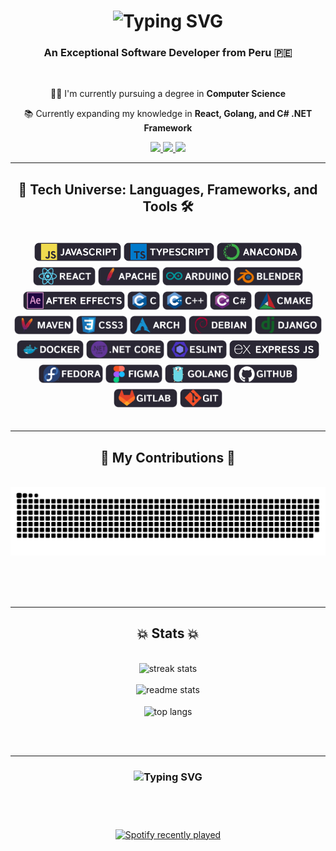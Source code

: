 <h1 align="center">
    <img src="https://readme-typing-svg.herokuapp.com?font=Abril+Fatface&pause=1000&color=ffff&center=true&width=500&height=70&lines=I'm+Braulio+Maldonado;Welcome+to+my+Profesional+Profile+%F0%9F%91%8B%F0%9F%91%8B" alt="Typing SVG" />
</h1>

<h3 align="center">An Exceptional Software Developer from Peru 🇵🇪</h3>

<br/>

<div align="center">
 
 👨‍💻 I'm currently pursuing a degree in **Computer Science**

📚 Currently expanding my knowledge in **React, Golang, and C# .NET Framework**

 </div>

<div align="center"> 
  <a href="mailto:nayapbrau@gmail.com">
    <img src="https://img.shields.io/badge/Gmail-333333?style=for-the-badge&logo=gmail&logoColor=red" />
  </a>
  <a href="https://linkedin.com/" target="_blank">
    <img src="https://img.shields.io/badge/LinkedIn-0077B5?style=for-the-badge&logo=linkedin&logoColor=white" target="_blank" />
  </a>
  <a href="#" target="_blank">
     <img src="https://img.shields.io/badge/Portfolio-FF5722?style=for-the-badge&logo=todoist&logoColor=white" target="_blank" />
  </a>
</div>

 <hr/>
 
<h2 align="center">🚀 Tech Universe: Languages, Frameworks, and Tools 🛠️</h2>
<br/>
<div align="center">
  <img src=".SVG/js.svg" height="30" alt="javascript logo" style="margin: 3px 0;" />
  <img src=".SVG/ts.svg" height="30" alt="typescript logo" style="margin: 3px 0;" />
  <img src=".SVG/anaconda.svg" height="30" alt="anaconda logo" style="margin: 3px 0;" />
  <img src=".SVG/react.svg" height="30" alt="react logo" style="margin: 3px 0;" />
  <img src=".SVG/apache.svg" height="30" alt="apache logo" style="margin: 3px 0;" />
  <img src=".SVG/arduino.svg" height="30" alt="arduino logo" style="margin: 3px 0;" />
  <img src=".SVG/blender.svg" height="30" alt="blender logo" style="margin: 3px 0;" />
  <img src=".SVG/after.svg" height="30" alt="after logo" style="margin: 3px 0;" />
  <img src=".SVG/c.svg" height="30" alt="c logo" style="margin: 3px 0;" />
  <img src=".SVG/cplusplus.svg" height="30" alt="cplusplus logo" style="margin: 3px 0;" />
  <img src=".SVG/csharp.svg" height="30" alt="csharp logo" style="margin: 3px 0;" />
  <img src=".SVG/cmake.svg" height="30" alt="cmake logo" style="margin: 3px 0;" />
  <img src=".SVG/maven.svg" height="30" alt="maven logo" style="margin: 3px 0;" />
  <img src=".SVG/css.svg" height="30" alt="css logo" style="margin: 3px 0;" />
  <img src=".SVG/arch.svg" height="30" alt="arch logo" style="margin: 3px 0;" />
  <img src=".SVG/debian.svg" height="30" alt="debian logo" style="margin: 3px 0;" />
  <img src=".SVG/django.svg" height="30" alt="django logo" style="margin: 3px 0;" />
  <img src=".SVG/docker.svg" height="30" alt="docker logo" style="margin: 3px 0;" />
  <img src=".SVG/dotnetcore.svg" height="30" alt="dotnetcore logo" style="margin: 3px 0;" />
  <img src=".SVG/eslint.svg" height="30" alt="eslint logo" style="margin: 3px 0;" />
  <img src=".SVG/express.svg" height="30" alt="express logo" style="margin: 3px 0;" />
  <img src=".SVG/fedora.svg" height="30" alt="fedora logo" style="margin: 3px 0;" />
  <img src=".SVG/figma.svg" height="30" alt="figma logo" style="margin: 3px 0;" />
  <img src=".SVG/golang.svg" height="30" alt="golang logo" style="margin: 3px 0;" />
  <img src=".SVG/github.svg" height="30" alt="github logo" style="margin: 3px 0;" />
  <img src=".SVG/gitlab.svg" height="30" alt="gitlab logo" style="margin: 3px 0;" />
  <img src=".SVG/git.svg" height="30" alt="git logo" style="margin: 3px 0;" />

</div>

<br/>
<hr/>

<div align="center">
  <h2>🐍 My Contributions 🐍</h2>
  <br>
  <img alt="snake eating my contributions" src="https://raw.githubusercontent.com/ShinjiMC/ShinjiMC/output/github-contribution-grid-snake.svg" />
  
  <br/><br/><br/>
</div>

<hr/>

<h2 align="center">💥 Stats 💥</h2>
<br>
<div align=center>
  <img width=390 src="https://streak-stats.demolab.com/?user=ShinjiMC&theme=shadow-green&background=52%2C064503%2C00000000&border_radius=10)](https://git.io/streak-stats" alt="streak stats"/>
  <br/>
  <br/>
  <img width=390 src="https://github-readme-stats.vercel.app/api?username=ShinjiMC&show=ps&theme=merko" alt="readme stats" />
  <br/>
  <br/>
  <img width=325 align="center" src="https://github-readme-stats.vercel.app/api/top-langs/?username=ShinjiMC&hide=HTML&langs_count=8&layout=compact&theme=merko&border_radius=10&size_weight=0.5&count_weight=0.5&exclude_repo=github-readme-stats" alt="top langs" />
</div>

<br/><br/>

<hr/>

<h3 align="center">
  <img src="https://readme-typing-svg.herokuapp.com?font=Abril+Fatface&pause=1000&color=ffff&center=true&multiline=true&width=600&height=70&lines=I'm+grateful+for+your+visit+%E2%80%93+your+interest+means+a+lot!+;Feel+free+to+explore+and+connect+with+me+on+my+coding++journey." alt="Typing SVG" />
</h3>

<br/>

<br clear="both">

###

<div align="center">
  <a href="https://open.spotify.com/user/Shyni">
    <img src="https://spotify-recently-played-readme.vercel.app/api?user=premiosretosymas&count=3" alt="Spotify recently played"  />
  </a>
</div>
